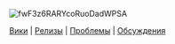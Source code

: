 ![fwF3z6RARYcoRuoDadWPSA](https://github.com/PastKNIGHT/IGW/assets/122475826/96e1c969-ed09-46d9-b2b8-64158b8fd5ae)

[Вики](https://github.com/PastKNIGHT/IGW/wiki) | [Релизы](https://github.com/PastKNIGHT/IGW/releases) | [Проблемы](https://github.com/PastKNIGHT/IGW/issues) | [Обсуждения](https://github.com/PastKNIGHT/IGW/discussions)
